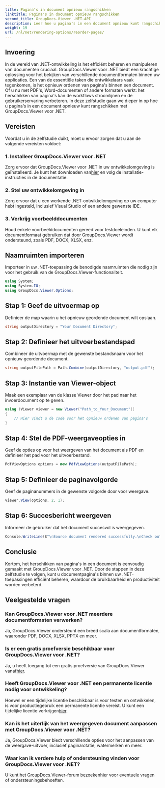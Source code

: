 ```yaml
---
title: Pagina's in document opnieuw rangschikken
linktitle: Pagina's in document opnieuw rangschikken
second_title: GroupDocs.Viewer .NET-API
description: Leer hoe u pagina's in een document opnieuw kunt rangschikken met GroupDocs.Viewer voor .NET. Volg onze stapsgewijze handleiding voor naadloos documentbeheer.
weight: 19
url: /nl/net/rendering-options/reorder-pages/
---
```

## Invoering
In de wereld van .NET-ontwikkeling is het efficiënt beheren en manipuleren van documenten cruciaal. GroupDocs.Viewer voor .NET biedt een krachtige oplossing voor het bekijken van verschillende documentformaten binnen uw applicaties. Een van de essentiële taken die ontwikkelaars vaak tegenkomen, is het opnieuw ordenen van pagina's binnen een document. Of u nu met PDF's, Word-documenten of andere formaten werkt: het herschikken van pagina's kan de workflows stroomlijnen en de gebruikerservaring verbeteren. In deze zelfstudie gaan we dieper in op hoe u pagina's in een document opnieuw kunt rangschikken met GroupDocs.Viewer voor .NET.
## Vereisten
Voordat u in de zelfstudie duikt, moet u ervoor zorgen dat u aan de volgende vereisten voldoet:
### 1. Installeer GroupDocs.Viewer voor .NET
 Zorg ervoor dat GroupDocs.Viewer voor .NET in uw ontwikkelomgeving is geïnstalleerd. Je kunt het downloaden van[hier](https://releases.groupdocs.com/viewer/net/) en volg de installatie-instructies in de documentatie.
### 2. Stel uw ontwikkelomgeving in
Zorg ervoor dat u een werkende .NET-ontwikkelomgeving op uw computer hebt ingesteld, inclusief Visual Studio of een andere gewenste IDE.
### 3. Verkrijg voorbeelddocumenten
Houd enkele voorbeelddocumenten gereed voor testdoeleinden. U kunt elk documentformaat gebruiken dat door GroupDocs.Viewer wordt ondersteund, zoals PDF, DOCX, XLSX, enz.

## Naamruimten importeren
Importeer in uw .NET-toepassing de benodigde naamruimten die nodig zijn voor het gebruik van de GroupDocs.Viewer-functionaliteit.

```csharp
using System;
using System.IO;
using GroupDocs.Viewer.Options;
```
## Stap 1: Geef de uitvoermap op
Definieer de map waarin u het opnieuw geordende document wilt opslaan.
```csharp
string outputDirectory = "Your Document Directory";
```
## Stap 2: Definieer het uitvoerbestandspad
Combineer de uitvoermap met de gewenste bestandsnaam voor het opnieuw geordende document.
```csharp
string outputFilePath = Path.Combine(outputDirectory, "output.pdf");
```
## Stap 3: Instantie van Viewer-object
Maak een exemplaar van de klasse Viewer door het pad naar het invoerdocument op te geven.
```csharp
using (Viewer viewer = new Viewer("Path_to_Your_Document"))
{
    // Hier vindt u de code voor het opnieuw ordenen van pagina's
}
```
## Stap 4: Stel de PDF-weergaveopties in
Geef de opties op voor het weergeven van het document als PDF en definieer het pad voor het uitvoerbestand.
```csharp
PdfViewOptions options = new PdfViewOptions(outputFilePath);
```
## Stap 5: Definieer de paginavolgorde
Geef de paginanummers in de gewenste volgorde door voor weergave.
```csharp
viewer.View(options, 2, 1);
```
## Stap 6: Succesbericht weergeven
Informeer de gebruiker dat het document succesvol is weergegeven.
```csharp
Console.WriteLine($"\nSource document rendered successfully.\nCheck output in {outputDirectory}.");
```

## Conclusie
Kortom, het herschikken van pagina's in een document is eenvoudig gemaakt met GroupDocs.Viewer voor .NET. Door de stappen in deze zelfstudie te volgen, kunt u documentpagina's binnen uw .NET-toepassingen efficiënt beheren, waardoor de bruikbaarheid en productiviteit worden verbeterd.
## Veelgestelde vragen
### Kan GroupDocs.Viewer voor .NET meerdere documentformaten verwerken?
Ja, GroupDocs.Viewer ondersteunt een breed scala aan documentformaten, waaronder PDF, DOCX, XLSX, PPTX en meer.
### Is er een gratis proefversie beschikbaar voor GroupDocs.Viewer voor .NET?
 Ja, u heeft toegang tot een gratis proefversie van GroupDocs.Viewer vanaf[hier](https://releases.groupdocs.com/).
### Heeft GroupDocs.Viewer voor .NET een permanente licentie nodig voor ontwikkeling?
 Hoewel er een tijdelijke licentie beschikbaar is voor testen en ontwikkelen, is voor productiegebruik een permanente licentie vereist. U kunt een tijdelijke licentie verkrijgen[hier](https://purchase.groupdocs.com/temporary-license/).
### Kan ik het uiterlijk van het weergegeven document aanpassen met GroupDocs.Viewer voor .NET?
Ja, GroupDocs.Viewer biedt verschillende opties voor het aanpassen van de weergave-uitvoer, inclusief paginarotatie, watermerken en meer.
### Waar kan ik verdere hulp of ondersteuning vinden voor GroupDocs.Viewer voor .NET?
 U kunt het GroupDocs.Viewer-forum bezoeken[hier](https://forum.groupdocs.com/c/viewer/9) voor eventuele vragen of ondersteuningsbehoeften.